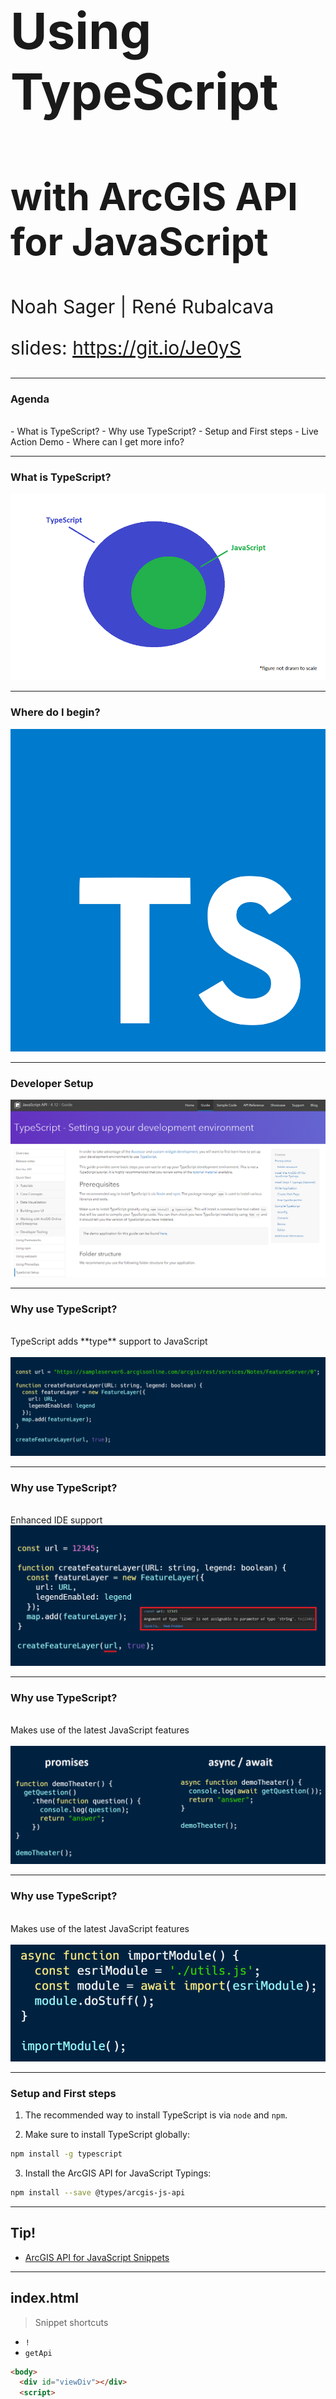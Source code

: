 <!-- .slide: data-background="../common/images/intro.jpg" -->
<!-- .slide: class="title" -->

<h1 style="text-align: left; font-size: 80px;">Using TypeScript</h1>
<h2 style="text-align: left; font-size: 60px;">with ArcGIS API for JavaScript</h2>
<p style="text-align: left; font-size: 30px;">Noah Sager | René Rubalcava</p>
    <p style="text-align: left; font-size: 30px;">slides: <a href="https://git.io/Je0yS" target="_blank">https://git.io/Je0yS</a></p>

----

### **Agenda**
</br>
 - What is TypeScript?
 - Why use TypeScript?
 - Setup and First steps
 - Live Action Demo
 - Where can I get more info?

----

### **What is TypeScript?**
<a href="https://www.typescriptlang.org/" target="_blank">
<img style="float:bottom;" src="../common/images/TypeScript_Superset_JavaScript.png" alt="TypeScript_Superset_JavaScript">
</a>

----

### **Where do I begin?**
<a href="https://www.typescriptlang.org/" target="_blank">
<img src="../common/images/TS.png" alt="TypeScript landing page" height="516">
</a>

----

### **Developer Setup**
<a href="https://developers.arcgis.com/javascript/latest/guide/typescript-setup/index.html" target="_blank">
<img style="float:bottom;" src="../common/images/Setup_TS.png" alt="Setup_TS">
</a>

----

### **Why use TypeScript?**
</br>
TypeScript adds **type** support to JavaScript
</br>
</br>
<img src="../common/images/TS_1a.png" alt="TypeScript_Example1">

----

### **Why use TypeScript?**
</br>
Enhanced IDE support
</br>
<img src="../common/images/TS_2.png" alt="TypeScript_Example2">

----

### **Why use TypeScript?**
</br>
Makes use of the latest JavaScript features
</br>
</br>
<img src="../common/images/promise_async_await_carbon4.png" alt="TypeScript_Example3">

----

### **Why use TypeScript?**
</br>
Makes use of the latest JavaScript features
</br>
</br>
<img src="../common/images/dynamicModule2.png" alt="TypeScript_Example4">

----

### **Setup and First steps**

1. The recommended way to install TypeScript is via `node` and `npm`.

2. Make sure to install TypeScript globally: <br>
```bash
npm install -g typescript
```
3. Install the ArcGIS API for JavaScript Typings: <br>
```bash
npm install --save @types/arcgis-js-api
```

----

## Tip!

* [ArcGIS API for JavaScript Snippets](https://marketplace.visualstudio.com/items?itemName=Esri.arcgis-jsapi-snippets)

----

## index.html

> Snippet shortcuts

* `!`
* `getApi`

```html
<body>
  <div id="viewDiv"></div>
  <script>
    require(["app/main"]);
  </script>
</body>
```

----

## tsconfig.json

```json
{
  "compilerOptions": {
    "lib": ["dom", "es2015.promise", "es5"],
    "module": "amd", // output files as AMD modules
    "sourceMap": true,
    "target": "es5",
    "noImplicitAny": true,
    "suppressImplicitAnyIndexErrors": true,
    "esModuleInterop": true
  }
}
```

----

### **Tip: Hide .js and .jsmap files **

- Reduce clutter
- VSCode: Add below to user preferences in files.exclude

```json
 "**/*.js.map": true,
        "**/*.js": {
            "when": "$(basename).ts"

```

----

### **Tip: Debugging with source maps**
  - Enable source maps in browser dev tools
  - Set breakpoints in .ts instead of .js

  ![JS Code](../common/images/transpiled.png)

----

### **Tip: Use __esri instead of import**
- Only contains type interfaces
- Can use when not instantiating type

```ts
import esri = __esri;

const layerList = new LayerList({
  view,
  listItemCreatedFunction: event => {
    const item = event.item as esri.ListItem;
  }
});
```

----

### **Where can I get more info?**

- SDK Documentation
- Esri-related training and webinars
- ArcGIS Blogs
- GeoNet, StackExchange, Spatial Community in Slack, etc.</br>
</br>
<a href="https://www.esri.com/arcgis-blog/products/js-api-arcgis/mapping/using-typescript-with-the-arcgis-api-for-javascript/" target="_blank">
<img style="float:bottom;" src="../common/images/Using_TS_blog.png" alt="Using_TS_blog">

----

<!-- .slide: data-background="../common/slides/demo.jpg" -->

### **Demo: Build a TypeScript app from scratch**

----

<img src="../common/images/esri-science-logo-white.png" style="border: 0px; background:none; box-shadow: none;">

----

<!-- .slide: data-background="../common/slides/survey.jpg" -->


